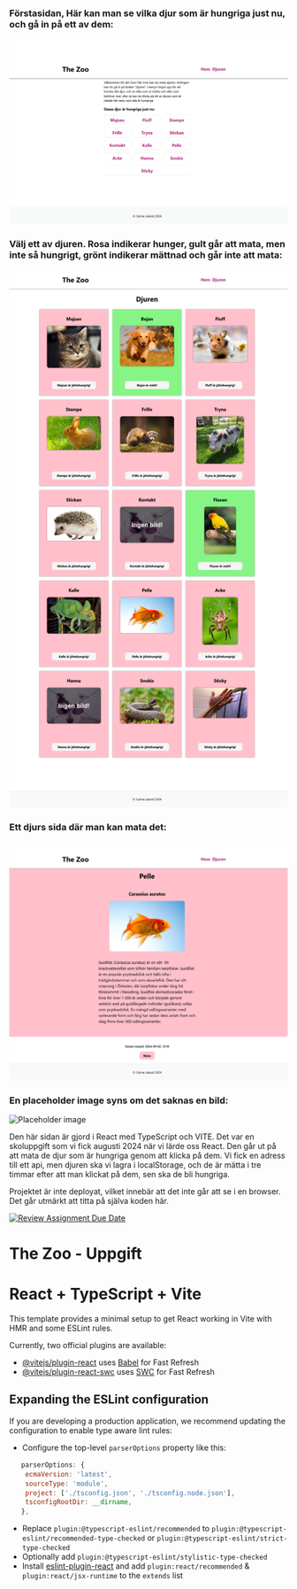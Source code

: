 
### Förstasidan, Här kan man se vilka djur som är hungriga just nu, och gå in på ett av dem: 
![Hem](src/assets/image/first.png)

### Välj ett av djuren. Rosa indikerar hunger, gult går att mata, men inte så hungrigt, grönt indikerar mättnad och går inte att mata:
![Djuren](src/assets/image/djuren.png)

### Ett djurs sida där man kan mata det:
![Ett djurs sida](src/assets/image/singel.png)

### En placeholder image syns om det saknas en bild:
![Placeholder image](src/assets/image/placeholderImage.png)

Den här sidan är gjord i React med TypeScript och VITE. Det var en skoluppgift som vi fick augusti 2024 när vi lärde oss React. Den går ut på att mata de djur som är hungriga genom att klicka på dem. Vi fick en adress till ett api, men djuren ska vi lagra i localStorage, och de är mätta i tre timmar efter att man klickat på dem, sen ska de bli hungriga.  



Projektet är inte deployat, vilket innebär att det inte går att se i en browser. Det går utmärkt att titta på själva koden här. 




[![Review Assignment Due Date](https://classroom.github.com/assets/deadline-readme-button-22041afd0340ce965d47ae6ef1cefeee28c7c493a6346c4f15d667ab976d596c.svg)](https://classroom.github.com/a/Fj2E3Yxb)
# The Zoo - Uppgift


# React + TypeScript + Vite

This template provides a minimal setup to get React working in Vite with HMR and some ESLint rules.

Currently, two official plugins are available:

- [@vitejs/plugin-react](https://github.com/vitejs/vite-plugin-react/blob/main/packages/plugin-react/README.md) uses [Babel](https://babeljs.io/) for Fast Refresh
- [@vitejs/plugin-react-swc](https://github.com/vitejs/vite-plugin-react-swc) uses [SWC](https://swc.rs/) for Fast Refresh

## Expanding the ESLint configuration

If you are developing a production application, we recommend updating the configuration to enable type aware lint rules:

- Configure the top-level `parserOptions` property like this:

```js
   parserOptions: {
    ecmaVersion: 'latest',
    sourceType: 'module',
    project: ['./tsconfig.json', './tsconfig.node.json'],
    tsconfigRootDir: __dirname,
   },
```

- Replace `plugin:@typescript-eslint/recommended` to `plugin:@typescript-eslint/recommended-type-checked` or `plugin:@typescript-eslint/strict-type-checked`
- Optionally add `plugin:@typescript-eslint/stylistic-type-checked`
- Install [eslint-plugin-react](https://github.com/jsx-eslint/eslint-plugin-react) and add `plugin:react/recommended` & `plugin:react/jsx-runtime` to the `extends` list
